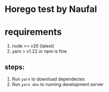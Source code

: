 # Horego test by Naufal

# requirements
1. node >= v20 (latest)
2. yarn > v1.22 or npm is fine

## steps:
1. Run `yarn` to download dependecies
2. Run `yarn dev` to running development server 